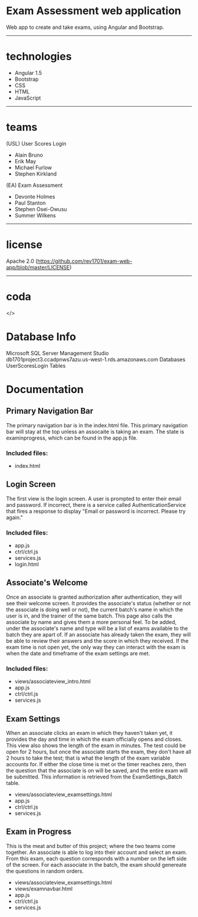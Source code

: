 # Exam Assessment web application
Web app to create and take exams, using Angular and Bootstrap.

---
# technologies
- Angular 1.5
- Bootstrap
- CSS
- HTML
- JavaScript


---
# teams
(USL) User Scores Login
- Alain Bruno
- Erik May
- Michael Furlow
- Stephen Kirkland

(EA) Exam Assessment
- Devonte Holmes
- Paul Stanton
- Stephen Osei-Owusu
- Summer Wilkens

---
# license
Apache 2.0 (https://github.com/rev1701/exam-web-app/blob/master/LICENSE)

---
# coda
</>

# Database Info
Microsoft SQL Server Management Studio
db1701project3.ccadpnws7azu.us-west-1.rds.amazonaws.com
Databases
UserScoresLogin
Tables

# Documentation

## Primary Navigation Bar
The primary navigation bar is in the index.html file. This primary navigation bar will stay at the top unless an assocaite is taking an exam. The state is examinprogress, which can be found in the app.js file.
### Included files:
- index.html


## Login Screen
The first view is the login screen. A user is prompted to enter their email and password. If incorrect, there is a service called AuthenticationService that fires a response to display "Email or password is incorrect. Please try again."
### Included files:
- app.js
- ctrl/ctrl.js
- services.js
- login.html


## Associate's Welcome
Once an associate is granted authorization after authentication, they will see their welcome screen. It provides the associate's status (whether or not the associate is doing well or not), the current batch's name in which the user is in, and the trainer of the same batch. This page also calls the associate by name and gives them a more personal feel.
To be added, under the associate's name and type will be a list of exams available to the batch they are apart of. If an associate has already taken the exam, they will be able to review their answers and the score in which they received. If the exam time is not open yet, the only way they can interact with the exam is when the date and timeframe of the exam settings are met. 
### Included files:
- views/associateview_intro.html
- app.js
- ctrl/ctrl.js
- services.js


## Exam Settings
When an associate clicks an exam in which they haven't taken yet, it provides the day and time in which the exam officially opens and closes. This view also shows the length of the exam in minutes. The test could be open for 2 hours, but once the associate starts the exam, they don't have all 2 hours to take the test; that is what the length of the exam variable accounts for. If either the close time is met or the timer reaches zero, then the question that the associate is on will be saved, and the entire exam will be submitted.
This information is retrieved from the ExamSettings_Batch table.
- views/associateview_examsettings.html
- app.js
- ctrl/ctrl.js
- services.js


## Exam in Progress
This is the meat and butter of this project; where the two teams come together.
An associate is able to log into their account and select an exam. From this exam, each question corresponds with a number on the left side of the screen. For each associate in the batch, the exam should genereate the questions in random orders.
- views/associateview_examsettings.html
- views/examnavbar.html
- app.js
- ctrl/ctrl.js
- services.js
